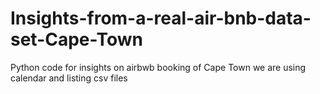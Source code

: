 # Insights-from-a-real-air-bnb-data-set-Cape-Town
Python code for insights on airbwb booking of Cape Town we are using calendar and listing csv files
